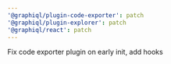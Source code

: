 ```yaml
---
'@graphiql/plugin-code-exporter': patch
'@graphiql/plugin-explorer': patch
'@graphiql/react': patch
---
```


Fix code exporter plugin on early init, add hooks
